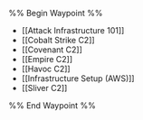 
%% Begin Waypoint %%
- [[Attack Infrastructure 101]]
- [[Cobalt Strike C2]]
- [[Covenant C2]]
- [[Empire C2]]
- [[Havoc C2]]
- [[Infrastructure Setup (AWS)]]
- [[Sliver C2]]

%% End Waypoint %%

